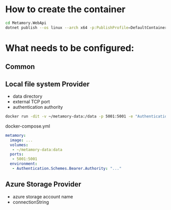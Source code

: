 # How to create the container
```bash
cd Metamory.WebApi
dotnet publish --os linux --arch x64 -p:PublishProfile=DefaultContainer -c Release
```

# What needs to be configured:

## Common

## Local file system Provider
- data directory
- external TCP port
- authentication authority

```bash
docker run -dit -v ~/metamory-data:/data -p 5001:5001 -e "Authentication.Schemes.Bearer.Authority=..." --name metamory-server metamory:latest /bin/bash
```

docker-compose.yml
```yml
metamory:
  image: ...
  volumes:
   - ~/metamory-data:data
  ports:
   - 5001:5001
  environment:
   - Authentication.Schemes.Bearer.Authority: "..."
```

## Azure Storage Provider
- azure storage account name
- connectionString